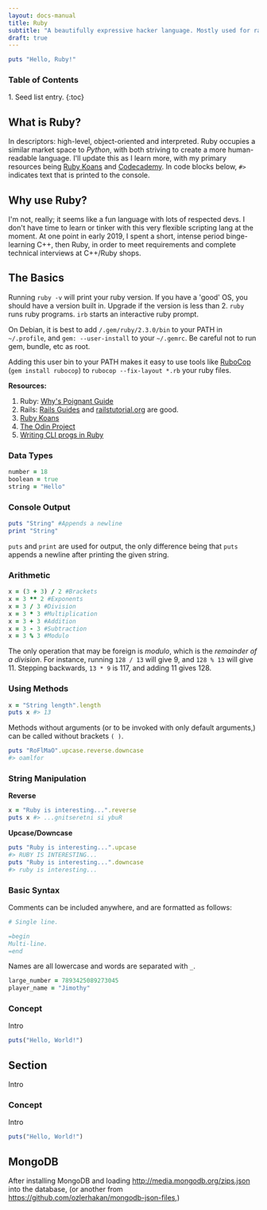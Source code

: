 ```yaml
---
layout: docs-manual
title: Ruby
subtitle: "A beautifully expressive hacker language. Mostly used for rails."
draft: true 
---
```


```ruby
puts "Hello, Ruby!"
```

<h3>Table of Contents</h3>
1. Seed list entry.
{:toc}


## What is Ruby?

In descriptors: high-level, object-oriented and interpreted. Ruby occupies a similar market space to *Python*, with both striving to create a more human-readable language. I'll update this as I learn more, with my primary resources being [Ruby Koans](http://rubykoans.com/) and [Codecademy](https://www.codecademy.com/courses/learn-ruby). In code blocks below, `#>` indicates text that is printed to the console.

## Why use Ruby?

I'm not, really; it seems like a fun language with lots of respected devs. I don't have time to learn or tinker with this very flexible scripting lang at the moment. At one point in early 2019, I spent a short, intense period binge-learning C++, then Ruby, in order to meet requirements and complete technical interviews at C++/Ruby shops.

## The Basics

Running `ruby -v` will print your ruby version. If you have a 'good' OS, you should have a version built in. Upgrade if the version is less than 2. `ruby` runs ruby programs. `irb` starts an interactive ruby prompt.

On Debian, it is best to add `/.gem/ruby/2.3.0/bin` to your PATH in `~/.profile`, and `gem: --user-install` to your `~/.gemrc`. Be careful not to run gem, bundle, etc as root.

Adding this user bin to your PATH makes it easy to use tools like [RuboCop](https://rubocop.readthedocs.io/en/latest/) (`gem install rubocop`) to `rubocop --fix-layout *.rb` your ruby files.

**Resources:**
1. Ruby: [Why's Poignant Guide](https://poignant.guide/book/)
1. Rails: [Rails Guides](https://guides.rubyonrails.org/) and [railstutorial.org](https://www.railstutorial.org/book/beginning) are good.
1. [Ruby Koans](http://rubykoans.com/)
1. [The Odin Project](https://www.theodinproject.com/courses)
1. [Writing CLI progs in Ruby](https://www.honeybadger.io/blog/writing-command-line-apps-in-ruby/)


### Data Types
```ruby
number = 18
boolean = true
string = "Hello"
```

### Console Output
```ruby
puts "String" #Appends a newline
print "String"
```
`puts` and `print` are used for output, the only difference being that `puts` appends a newline after printing the given string.

### Arithmetic
```ruby
x = (3 + 3) / 2 #Brackets
x = 3 ** 2 #Exponents
x = 3 / 3 #Division
x = 3 * 3 #Multiplication
x = 3 + 3 #Addition
x = 3 - 3 #Subtraction
x = 3 % 3 #Modulo
```
The only operation that may be foreign is *modulo*, which is the *remainder of a division*. For instance, running `128 / 13` will give 9, and `128 % 13` will give 11. Stepping backwards, `13 * 9` is 117, and adding 11 gives 128.

### Using Methods
```ruby
x = "String length".length
puts x #> 13
```
Methods without arguments (or to be invoked with only default arguments,) can be called without brackets `( )`.
```ruby
puts "RoFlMaO".upcase.reverse.downcase
#> oamlfor
```

### String Manipulation

**Reverse**
```ruby
x = "Ruby is interesting...".reverse
puts x #> ...gnitseretni si ybuR
```

**Upcase/Downcase**
```ruby
puts "Ruby is interesting...".upcase
#> RUBY IS INTERESTING...
puts "Ruby is interesting...".downcase
#> ruby is interesting...
```

### Basic Syntax
Comments can be included anywhere, and are formatted as follows:
```ruby
# Single line.

=begin
Multi-line.
=end
```

Names are all lowercase and words are separated with `_`.
```ruby
large_number = 7893425089273045
player_name = "Jimothy"
```

### Concept
Intro
```ruby
puts("Hello, World!")
```




## Section
Intro

### Concept
Intro
```ruby
puts("Hello, World!")
```

## MongoDB

After installing MongoDB and loading <http://media.mongodb.org/zips.json> into the database, (or another from <https://github.com/ozlerhakan/mongodb-json-files>,)


<!--
## Section
Intro

### Concept
Intro
```ruby
puts("Hello, World!")
```
-->
